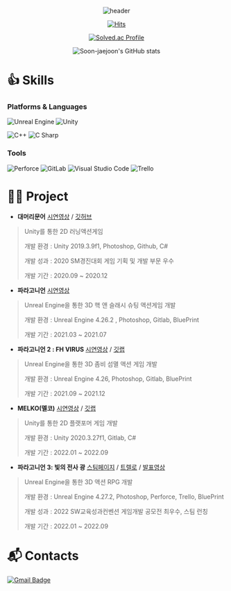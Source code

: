 <div align="center">
 
![header](https://capsule-render.vercel.app/api?type=waving&color=gradient&height=250&section=header&text=Jaejoon's%20Github&fontSize=65&fontAlignY=40)

[![Hits](https://hits.seeyoufarm.com/api/count/incr/badge.svg?url=https%3A%2F%2Fgithub.com%2FSon-jaejoon&count_bg=%23B6E7FF&title_bg=%238EBFFF&icon=&icon_color=%23E7E7E7&title=hits&edge_flat=false)](https://hits.seeyoufarm.com)

[![Solved.ac Profile](http://mazassumnida.wtf/api/v2/generate_badge?boj=panicpop)](https://solved.ac/panicpop/)
 
![Soon-jaejoon's GitHub stats](https://github-readme-stats.vercel.app/api?username=Son-jaejoon&show_icons=true&theme=tokyonight)

</div>

# 👍 Skills
### Platforms & Languages
![Unreal Engine](https://img.shields.io/badge/Unreal%20Engine-363636.svg?&style=for-the-badge&logo=Unreal%20Engine&logoColor=black)
![Unity](https://img.shields.io/badge/Unity-FFE953.svg?&style=for-the-badge&logo=Unity&logoColor=black)

![C++](https://img.shields.io/badge/C++-00599C.svg?&style=for-the-badge&logo=C&logoColor=black)
![C Sharp](https://img.shields.io/badge/C%20Sharp-0690FA.svg?&style=for-the-badge&logo=C%20Sharp&logoColor=gray)

### Tools
![Perforce](https://img.shields.io/badge/Perforce-606c88.svg?&style=for-the-badge&logo=Perforce&logoColor=black)
![GitLab](https://img.shields.io/badge/GitLab-FC6D26.svg?&style=for-the-badge&logo=GitLab&logoColor=black)
![Visual Studio Code](https://img.shields.io/badge/Visual%20Studio%20Code-007ACC.svg?&style=for-the-badge&logo=Visual%20Studio%20Code&logoColor=white)
![Trello](https://img.shields.io/badge/Trello-0052CC.svg?&style=for-the-badge&logo=Trello&logoColor=black)

 
# 👨‍💻 Project
- **대머리문어** [시연영상](https://www.youtube.com/watch?v=03D3dfVjZU0) / [깃허브](https://github.com/SmuReset/bald)
> Unity를 통한 2D 러닝액션게임 
> 
> 개발 환경 : Unity 2019.3.9f1, Photoshop, Github, C#
> 
> 개발 성과 : 2020 SM경진대회 게임 기획 및 개발 부문 우수 
> 
> 개발 기간 : 2020.09 ~ 2020.12

- **파라고니언** [시연영상](https://www.youtube.com/watch?v=03D3dfVjZU0)
> Unreal Engine을 통한 3D 핵 앤 슬래시 슈팅 액션게임 개발
> 
> 개발 환경 : Unreal Engine 4.26.2 , Photoshop, Gitlab, BluePrint
> 
> 개발 기간 : 2021.03 ~ 2021.07

- **파라고니언 2 : FH VIRUS** [시연영상](https://www.youtube.com/watch?v=qhyS_EFDKIk) / [깃랩](https://gitlab.com/panicop/SW-PBL)
> Unreal Engine을 통한 3D 좀비 섬멸 액션 게임 개발
> 
> 개발 환경 : Unreal Engine 4.26, Photoshop, Gitlab, BluePrint
> 
> 개발 기간 : 2021.09 ~ 2021.12

- **MELKO(멜코)** [시연영상](https://www.youtube.com/watch?v=v6k_pVwvEOY) / [깃랩](https://gitlab.com/yeonk33/melko)
> Unity를 통한 2D 플랫포머 게임 개발 
> 
> 개발 환경 : Unity 2020.3.27f1, Gitlab, C# 
> 
> 개발 기간 : 2022.01 ~ 2022.09

- **파라고니언 3: 빛의 전사 광** [스팀페이지](https://store.steampowered.com/app/2132930/Paragonian_3__The_Warrior_of_Light/) / [트렐로](https://trello.com/b/bYHRw04U/%EB%85%B8%ED%83%80%EC%9D%B4%ED%8B%80-%EA%B3%84%ED%9A%8D) / [발표영상](https://www.youtube.com/watch?v=tGFKi8GrWB8)
> Unreal Engine을 통한 3D 액션 RPG 개발 
> 
> 개발 환경 : Unreal Engine 4.27.2, Photoshop, Perforce, Trello, BluePrint
>
> 개발 성과 : 2022 SW교육성과컨벤션 게임개발 공모전 최우수, 스팀 런칭
> 
> 개발 기간 : 2022.01 ~ 2022.09

# :mailbox_with_mail: Contacts
[![Gmail Badge](https://img.shields.io/badge/Gmail-d14836?style=flat-square&logo=Gmail&logoColor=white&link=mailto:jaejoon.programer@gmail.com)](mailto:jaejoon.programmer@gmail.com)

